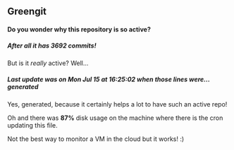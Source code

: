 ## Greengit

#### Do you wonder why this repository is so active?

##### After all it has 3692 commits!

But is it *really* active? Well...

##### Last update was on Mon Jul 15 at 16:25:02 when those lines were... generated

Yes, generated, because it certainly helps a lot to have such an active repo!

Oh and there was **87%** disk usage on the machine
where there is the cron updating this file.

Not the best way to monitor a VM in the cloud but it works! :)
